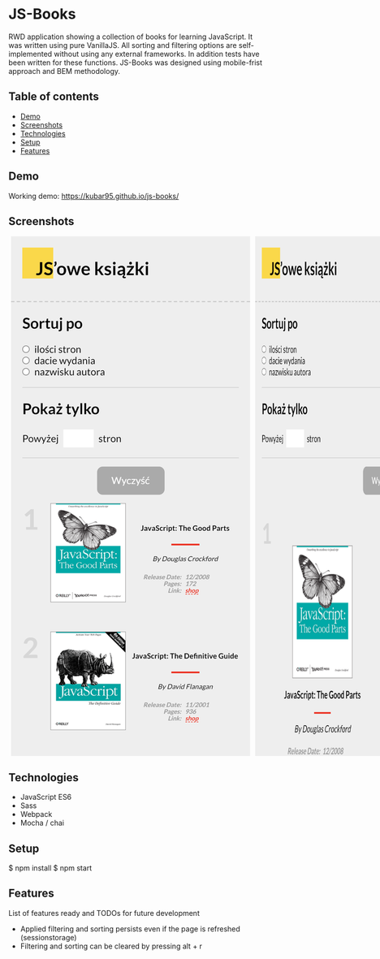 # JS-Books
RWD application showing a collection of books for learning JavaScript. It was written using pure VanillaJS. All sorting and filtering options are self-implemented without using any external frameworks. In addition tests have been written for these functions.  JS-Books was designed using mobile-frist approach and BEM methodology.

## Table of contents
* [Demo](#Demo)
* [Screenshots](#screenshots)
* [Technologies](#technologies)
* [Setup](#setup)
* [Features](#features)

## Demo
Working demo: https://kubar95.github.io/js-books/
## Screenshots
<p style="display:flex">
<img alt="mobile" src="./screenshots/mobile.png" style="padding: 0 5px" />
<img alt="tablet" src="./screenshots/tablet.png" style="padding: 0 5px" />
<img alt="laptop" src="./screenshots/laptop.png" style="padding: 0 5px" />
<p>

## Technologies
* JavaScript ES6
* Sass
* Webpack
* Mocha / chai

## Setup
$ npm install
$ npm start

## Features
List of features ready and TODOs for future development
* Applied filtering and sorting persists even if the page is refreshed (sessionstorage) 
* Filtering and sorting can be cleared by pressing alt + r

